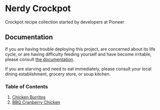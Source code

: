 Nerdy Crockpot
=============
Crockpot recipe collection started by developers at Pioneer

## Documentation
If you are having trouble deploying this project, are concerned about its life cycle, or are having difficulty feeding yourself and have become irritable, please consult [the documentation](Documentation.md). 

If you are starving and need to eat immediately, please consult your local dining establishment, grocery store, or soup kitchen.

### Table of Contents

1. [Chicken Burritos](ChickenBurritos.md)
2. [BBQ Cranberry Chicken](BbqCranberryChicken.md)
